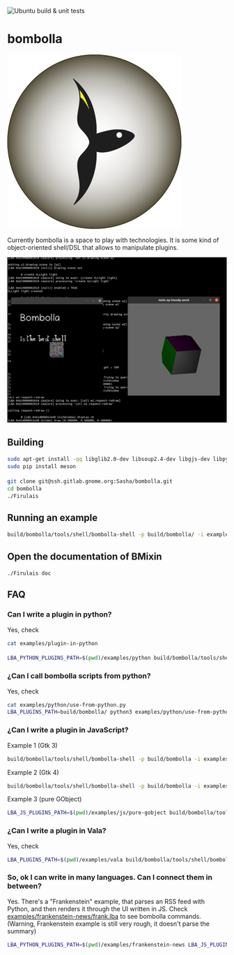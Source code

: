 ![Ubuntu build & unit tests](https://github.com/aslobodeniuk/bombolla/actions/workflows/ubuntu.yml/badge.svg)
# bombolla
![logo](doc/logo/dark1.svg)

Currently bombolla is a space to play with technologies.
It is some kind of object-oriented shell/DSL that allows to manipulate plugins.

![Screenshot](doc/demo.png)
## Building

```bash
sudo apt-get install -qq libglib2.0-dev libsoup2.4-dev libgjs-dev libpython3-dev pkg-config indent valac ninja-build libcogl-pango-dev python3-pip python3-setuptools python3-wheel gtk-doc-tools libgstreamer1.0-dev libcairo2-dev
sudo pip install meson

git clone git@ssh.gitlab.gnome.org:Sasha/bombolla.git
cd bombolla
./Firulais
```

## Running an example

```bash
build/bombolla/tools/shell/bombolla-shell -p build/bombolla/ -i examples/cogl
```

## Open the documentation of BMixin
```
./Firulais doc
```

## FAQ

### Can I write a plugin in python?

Yes, check
```bash
cat examples/plugin-in-python

LBA_PYTHON_PLUGINS_PATH=$(pwd)/examples/python build/bombolla/tools/shell/bombolla-shell -p build/bombolla -i examples/plugin-in-python
```

### ¿Can I call bombolla scripts from python?

Yes, check
```bash
cat examples/python/use-from-python.py
LBA_PLUGINS_PATH=build/bombolla/ python3 examples/python/use-from-python.py
```

### ¿Can I write a plugin in JavaScript?

Example 1 (Gtk 3)
```bash
build/bombolla/tools/shell/bombolla-shell -p build/bombolla -i examples/js/plugin-in-js-gtk3.lba
```
Example 2 (Gtk 4)
```bash
build/bombolla/tools/shell/bombolla-shell -p build/bombolla -i examples/js/plugin-in-js-gtk4.lba
```
Example 3 (pure GObject)
```bash
LBA_JS_PLUGINS_PATH=$(pwd)/examples/js/pure-gobject build/bombolla/tools/shell/bombolla-shell -p build/bombolla -i examples/js/pure-gobject.lba
```


### ¿Can I write a plugin in Vala?

Yes, check
```bash
LBA_PLUGINS_PATH=$(pwd)/examples/vala build/bombolla/tools/shell/bombolla-shell -p build/bombolla -i examples/plugin-in-vala
```

### So, ok I can write in many languages. Can I connect them in between?

Yes. There's a "Frankenstein" example, that parses an RSS feed with Python,
and then renders it through the UI written in JS.
Check [examples/frankenstein-news/frank.lba](examples/frankenstein-news/frank.lba) to see bombolla commands.
(Warning, Frankenstein example is still very rough, it doesn't parse the summary)
```bash
LBA_PYTHON_PLUGINS_PATH=$(pwd)/examples/frankenstein-news LBA_JS_PLUGINS_PATH=$(pwd)/examples/frankenstein-news build/bombolla/tools/shell/bombolla-shell -p build/bombolla/ -i examples/frankenstein-news/frank.lba
```
